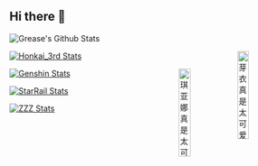 ## Hi there 👋  



<!--**zmj159809/zmj159809** is a ✨ _special_ ✨ repository because its `README.md` (this file) appears on your GitHub profile.

Here are some ideas to get you started:

- 🔭 I’m currently working on ...
- 🌱 I’m currently learning ...
- 👯 I’m looking to collaborate on ...
- 🤔 I’m looking for help with ...
- 💬 Ask me about ...
- 📫 How to reach me: ...
- 😄 Pronouns: ...
- ⚡ Fun fact: ...
 href="https://www.hoyolab.com/article/19475534?utm_source=sns&utm_medium=link"

 
<img src="https://hoyocard.qhy04.com/hi3/0/78119035.png" alt="hoyo-card" /> 崩三card
-->


<img align="center" src="https://github-readme-stats.vercel.app/api?username=zmj159809&show_icons=true" alt="Grease's Github Stats" />


<a><img src="https://upload-os-bbs.hoyolab.com/upload/2023/06/19/f47aa09543e2e9effb71e9570523afa2_4469488566839595911.gif" width="20%" title="芽衣真是太可爱了" align="right"></a>


[![Honkai_3rd Stats](https://hoyocard.qhy04.com/hi3/detail/0/78119035.png)](https://enka.network/u/160690769/)


<img src="https://upload-os-bbs.hoyolab.com/upload/2023/06/19/b4a88ac82b95d56111f854cf40f2b32c_1647645067955024521.gif" width="20%" title="琪亚娜真是太可爱了" align="right">

[![Genshin Stats](https://hoyocard.qhy04.com/gs/detail/9,40,53,56,57,58,62,64,78/182465392.png)](https://enka.network/u/160690769/)


[![StarRail Stats](https://hoyocard.qhy04.com/sr/detail/1/73223322.png)](https://enka.network/hsr/101373476/)


[![ZZZ Stats](https://hoyocard.qhy04.com/zzz/detail/0/73223322.png)](https://enka.network/zzz/17011865/)

